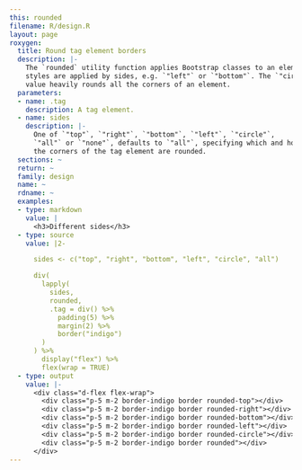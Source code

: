 ```yaml
---
this: rounded
filename: R/design.R
layout: page
roxygen:
  title: Round tag element borders
  description: |-
    The `rounded` utility function applies Bootstrap classes to an element. The
    styles are applied by sides, e.g. `"left"` or `"bottom"`. The `"circle"`
    value heavily rounds all the corners of an element.
  parameters:
  - name: .tag
    description: A tag element.
  - name: sides
    description: |-
      One of `"top"`, `"right"`, `"bottom"`, `"left"`, `"circle"`,
      `"all"` or `"none"`, defaults to `"all"`, specifying which and how the
      the corners of the tag element are rounded.
  sections: ~
  return: ~
  family: design
  name: ~
  rdname: ~
  examples:
  - type: markdown
    value: |
      <h3>Different sides</h3>
  - type: source
    value: |2-

      sides <- c("top", "right", "bottom", "left", "circle", "all")

      div(
        lapply(
          sides,
          rounded,
          .tag = div() %>%
            padding(5) %>%
            margin(2) %>%
            border("indigo")
        )
      ) %>%
        display("flex") %>%
        flex(wrap = TRUE)
  - type: output
    value: |-
      <div class="d-flex flex-wrap">
        <div class="p-5 m-2 border-indigo border rounded-top"></div>
        <div class="p-5 m-2 border-indigo border rounded-right"></div>
        <div class="p-5 m-2 border-indigo border rounded-bottom"></div>
        <div class="p-5 m-2 border-indigo border rounded-left"></div>
        <div class="p-5 m-2 border-indigo border rounded-circle"></div>
        <div class="p-5 m-2 border-indigo border rounded"></div>
      </div>
---
```

